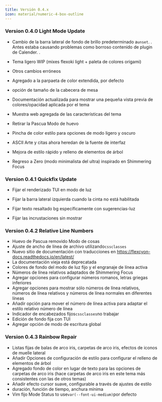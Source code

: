```yaml
---
title: Versión 0.4.x
icon: material/numeric-4-box-outline
---
```


### Version 0.4.0 Light Mode Update

- Cambio de la barra lateral de fondo de brillo predeterminado a`unset`.
.
Antes estaba causando problemas como borroso contenido de plugin de Calender.
.

- Tema ligero WIP (mixes flexoki light + paleta de colores origami)

- Otros cambios erróneos

- Agregado a la parpaeta de color extendida, por defecto

- opción de tamaño de la cabecera de mesa

- Documentación actualizada para mostrar una pequeña vista previa de colores/opacidad aplicada por
el tema

- Muestra web agregada de las características del tema

- Retirar la Pascua Modo de huevo

- Pincha de color estilo para opciones de modo ligero y oscuro

- ASCII Arte y citas ahora heredan de la fuente de interfaz

- Mejora de estilo rápido y relleno de elementos de árbol

- Regreso a Zero (modo minimalista del ultra) inspirado en Shimmering Focus

### Version 0.4.1 Quickfix Update

- Fijar el renderizado TUI en modo de luz

- Fijar la barra lateral izquierda cuando la cinta no está habilitada

- Fijar texto resaltado bg específicamente con sugerencias-luz

- Fijar las incrustaciones sin mostrar

### Version 0.4.2 Relative Line Numbers

- Huevo de Pascua removido Modo de cosas
- Ajuste de ancho de línea de archivo utilizando`cssclasses`
- Nuevo sitio de documentación con traducciones en https://flexcyon-docs.readthedocs.io/en/latest/
- La documentación vieja está deprecatada
- Colores de fondo del modo de luz fijo y el engranaje de línea activa
- Números de línea relativos adaptados de Shimmering Focus
- Agregar opciones para configurar números romanos, letras griegas inferiores
- Agregar opciones para mostrar sólo números de línea relativos, números de línea relativos y números de línea normales en diferentes líneas
- Añadir opción para mover el número de línea activa para adaptar el estilo relativo número de línea
- Indicador de encabezados fijos`cssclasses`no trabajar
- Edición de fondo fija con TUI
- Agregar opción de modo de escritura global

### Version 0.4.3 Rainbow Repair

- Listas fijas de balas de arco iris, carpetas de arco iris, efectos de iconos de muelle lateral
- Añadir Opciones de configuración de estilo para configurar el relleno de elementos de árbol
- Agregado fondo de color en lugar de texto para las opciones de carpetas de arco iris (hace carpetas de arco iris en este tema más consistentes con las de otros temas)
- Añadir efecto cursor suave, configurable a través de ajustes de estilo
- duración, función de tiempo, anchura mínima
- Vim fijo Mode Status to use`var(--font-ui-medium)`por defecto

